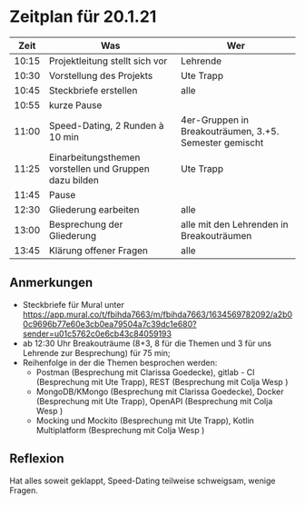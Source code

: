 # Zeitplan für 20.1.21

| Zeit | Was | Wer |
| ------ | ------ | ------ |
| 10:15 | Projektleitung stellt sich vor | Lehrende |
| 10:30 | Vorstellung des Projekts | Ute Trapp |
| 10:45 | Steckbriefe erstellen | alle |
| 10:55 | kurze Pause
| 11:00 | Speed-Dating, 2 Runden à 10 min | 4er-Gruppen in Breakouträumen, 3.+5. Semester gemischt |
| 11:25 | Einarbeitungsthemen vorstellen und Gruppen dazu bilden | Ute Trapp |
| 11:45 | Pause |
| 12:30 | Gliederung earbeiten | alle |
| 13:00 | Besprechung der Gliederung | alle mit den Lehrenden in Breakouträumen |
| 13:45 | Klärung offener Fragen | alle |

## Anmerkungen
- Steckbriefe für Mural unter https://app.mural.co/t/fbihda7663/m/fbihda7663/1634569782092/a2b00c9696b77e60e3cb0ea79504a7c39dc1e680?sender=u01c5762c0e6cb43c84059193
- ab 12:30 Uhr Breakouträume (8+3, 8 für die Themen und 3 für uns Lehrende zur Besprechung) für 75 min; 
- Reihenfolge in der die Themen besprochen werden:
  - Postman (Besprechung mit Clarissa Goedecke), gitlab - CI (Besprechung mit Ute Trapp), REST (Besprechung mit Colja Wesp )
  - MongoDB/KMongo (Besprechung mit Clarissa Goedecke), Docker (Besprechung mit Ute Trapp), OpenAPI (Besprechung mit Colja Wesp )
  - Mocking und Mockito (Besprechung mit Ute Trapp), Kotlin Multiplatform (Besprechung mit Colja Wesp )

## Reflexion
Hat alles soweit geklappt, Speed-Dating teilweise schweigsam, wenige Fragen.